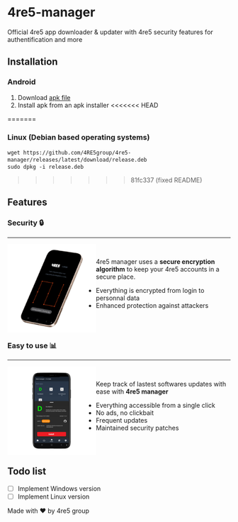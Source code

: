 # 4re5-manager

Official 4re5 app downloader &amp; updater with 4re5 security features for authentification and more

## Installation
### Android
1. Download [apk file](https://github.com/4RE5group/4re5-manager/releases/latest/download/release.apk)
2. Install apk from an apk installer
<<<<<<< HEAD
 
=======

### Linux (Debian based operating systems)
```
wget https://github.com/4RE5group/4re5-manager/releases/latest/download/release.deb
sudo dpkg -i release.deb
```

>>>>>>> 81fc337 (fixed README)
## Features

### Security 🔒
---

<img src="assets/mockup1.png" style="width:200px; float: left;">

<br>

4re5 manager uses a **secure encryption algorithm** to keep your 4re5 accounts in a secure place. 
- Everything is encrypted from login to personnal data
- Enhanced protection against attackers
<br><br>

<br>

### Easy to use 📊
---

<img src="assets/mockup2.png" style="width:200px; float: left;">

<br>

Keep track of lastest softwares updates with ease with **4re5 manager**
- Everything accessible from a single click
- No ads, no clickbait
- Frequent updates
- Maintained security patches


<br><br>

## Todo list
- [ ] Implement Windows version 
- [ ] Implement Linux version

Made with ♥ by 4re5 group
